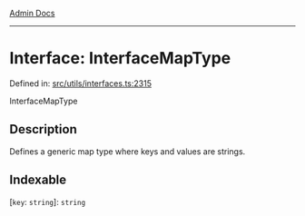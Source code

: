 [Admin Docs](/)

***

# Interface: InterfaceMapType

Defined in: [src/utils/interfaces.ts:2315](https://github.com/PalisadoesFoundation/talawa-admin/blob/main/src/utils/interfaces.ts#L2315)

InterfaceMapType

## Description

Defines a generic map type where keys and values are strings.

## Indexable

\[`key`: `string`\]: `string`
